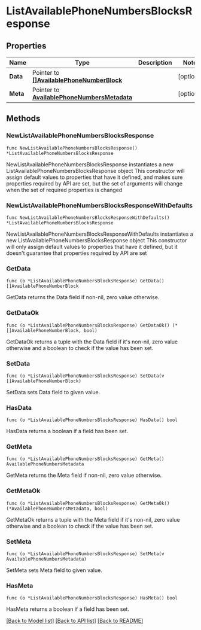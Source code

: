 # ListAvailablePhoneNumbersBlocksResponse

## Properties

Name | Type | Description | Notes
------------ | ------------- | ------------- | -------------
**Data** | Pointer to [**[]AvailablePhoneNumberBlock**](AvailablePhoneNumberBlock.md) |  | [optional] 
**Meta** | Pointer to [**AvailablePhoneNumbersMetadata**](AvailablePhoneNumbersMetadata.md) |  | [optional] 

## Methods

### NewListAvailablePhoneNumbersBlocksResponse

`func NewListAvailablePhoneNumbersBlocksResponse() *ListAvailablePhoneNumbersBlocksResponse`

NewListAvailablePhoneNumbersBlocksResponse instantiates a new ListAvailablePhoneNumbersBlocksResponse object
This constructor will assign default values to properties that have it defined,
and makes sure properties required by API are set, but the set of arguments
will change when the set of required properties is changed

### NewListAvailablePhoneNumbersBlocksResponseWithDefaults

`func NewListAvailablePhoneNumbersBlocksResponseWithDefaults() *ListAvailablePhoneNumbersBlocksResponse`

NewListAvailablePhoneNumbersBlocksResponseWithDefaults instantiates a new ListAvailablePhoneNumbersBlocksResponse object
This constructor will only assign default values to properties that have it defined,
but it doesn't guarantee that properties required by API are set

### GetData

`func (o *ListAvailablePhoneNumbersBlocksResponse) GetData() []AvailablePhoneNumberBlock`

GetData returns the Data field if non-nil, zero value otherwise.

### GetDataOk

`func (o *ListAvailablePhoneNumbersBlocksResponse) GetDataOk() (*[]AvailablePhoneNumberBlock, bool)`

GetDataOk returns a tuple with the Data field if it's non-nil, zero value otherwise
and a boolean to check if the value has been set.

### SetData

`func (o *ListAvailablePhoneNumbersBlocksResponse) SetData(v []AvailablePhoneNumberBlock)`

SetData sets Data field to given value.

### HasData

`func (o *ListAvailablePhoneNumbersBlocksResponse) HasData() bool`

HasData returns a boolean if a field has been set.

### GetMeta

`func (o *ListAvailablePhoneNumbersBlocksResponse) GetMeta() AvailablePhoneNumbersMetadata`

GetMeta returns the Meta field if non-nil, zero value otherwise.

### GetMetaOk

`func (o *ListAvailablePhoneNumbersBlocksResponse) GetMetaOk() (*AvailablePhoneNumbersMetadata, bool)`

GetMetaOk returns a tuple with the Meta field if it's non-nil, zero value otherwise
and a boolean to check if the value has been set.

### SetMeta

`func (o *ListAvailablePhoneNumbersBlocksResponse) SetMeta(v AvailablePhoneNumbersMetadata)`

SetMeta sets Meta field to given value.

### HasMeta

`func (o *ListAvailablePhoneNumbersBlocksResponse) HasMeta() bool`

HasMeta returns a boolean if a field has been set.


[[Back to Model list]](../README.md#documentation-for-models) [[Back to API list]](../README.md#documentation-for-api-endpoints) [[Back to README]](../README.md)


